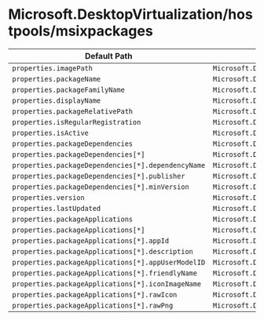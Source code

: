 # Microsoft.DesktopVirtualization/hostpools/msixpackages

| Default Path | Alias |
|---|---|
| `properties.imagePath` | `Microsoft.DesktopVirtualization/hostPools/msixPackages/imagePath` |
| `properties.packageName` | `Microsoft.DesktopVirtualization/hostPools/msixPackages/packageName` |
| `properties.packageFamilyName` | `Microsoft.DesktopVirtualization/hostPools/msixPackages/packageFamilyName` |
| `properties.displayName` | `Microsoft.DesktopVirtualization/hostPools/msixPackages/displayName` |
| `properties.packageRelativePath` | `Microsoft.DesktopVirtualization/hostPools/msixPackages/packageRelativePath` |
| `properties.isRegularRegistration` | `Microsoft.DesktopVirtualization/hostPools/msixPackages/isRegularRegistration` |
| `properties.isActive` | `Microsoft.DesktopVirtualization/hostPools/msixPackages/isActive` |
| `properties.packageDependencies` | `Microsoft.DesktopVirtualization/hostPools/msixPackages/packageDependencies` |
| `properties.packageDependencies[*]` | `Microsoft.DesktopVirtualization/hostPools/msixPackages/packageDependencies[*]` |
| `properties.packageDependencies[*].dependencyName` | `Microsoft.DesktopVirtualization/hostPools/msixPackages/packageDependencies[*].dependencyName` |
| `properties.packageDependencies[*].publisher` | `Microsoft.DesktopVirtualization/hostPools/msixPackages/packageDependencies[*].publisher` |
| `properties.packageDependencies[*].minVersion` | `Microsoft.DesktopVirtualization/hostPools/msixPackages/packageDependencies[*].minVersion` |
| `properties.version` | `Microsoft.DesktopVirtualization/hostPools/msixPackages/version` |
| `properties.lastUpdated` | `Microsoft.DesktopVirtualization/hostPools/msixPackages/lastUpdated` |
| `properties.packageApplications` | `Microsoft.DesktopVirtualization/hostPools/msixPackages/packageApplications` |
| `properties.packageApplications[*]` | `Microsoft.DesktopVirtualization/hostPools/msixPackages/packageApplications[*]` |
| `properties.packageApplications[*].appId` | `Microsoft.DesktopVirtualization/hostPools/msixPackages/packageApplications[*].appId` |
| `properties.packageApplications[*].description` | `Microsoft.DesktopVirtualization/hostPools/msixPackages/packageApplications[*].description` |
| `properties.packageApplications[*].appUserModelID` | `Microsoft.DesktopVirtualization/hostPools/msixPackages/packageApplications[*].appUserModelID` |
| `properties.packageApplications[*].friendlyName` | `Microsoft.DesktopVirtualization/hostPools/msixPackages/packageApplications[*].friendlyName` |
| `properties.packageApplications[*].iconImageName` | `Microsoft.DesktopVirtualization/hostPools/msixPackages/packageApplications[*].iconImageName` |
| `properties.packageApplications[*].rawIcon` | `Microsoft.DesktopVirtualization/hostPools/msixPackages/packageApplications[*].rawIcon` |
| `properties.packageApplications[*].rawPng` | `Microsoft.DesktopVirtualization/hostPools/msixPackages/packageApplications[*].rawPng` |

